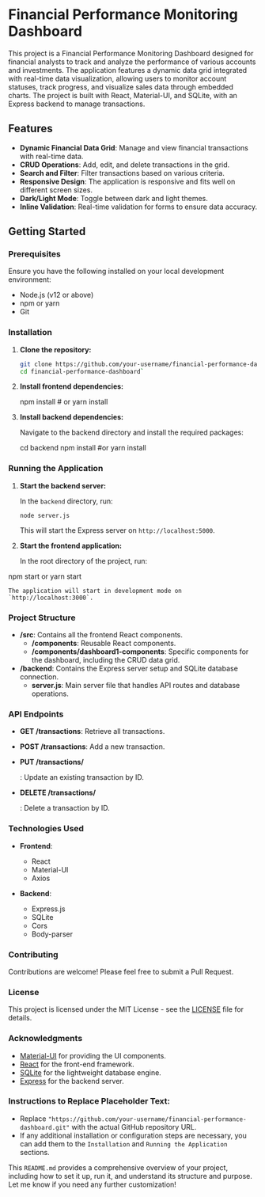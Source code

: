 # Financial Performance Monitoring Dashboard

This project is a Financial Performance Monitoring Dashboard designed for financial analysts to track and analyze the performance of various accounts and investments. The application features a dynamic data grid integrated with real-time data visualization, allowing users to monitor account statuses, track progress, and visualize sales data through embedded charts. The project is built with React, Material-UI, and SQLite, with an Express backend to manage transactions.

## Features

- **Dynamic Financial Data Grid**: Manage and view financial transactions with real-time data.
- **CRUD Operations**: Add, edit, and delete transactions in the grid.
- **Search and Filter**: Filter transactions based on various criteria.
- **Responsive Design**: The application is responsive and fits well on different screen sizes.
- **Dark/Light Mode**: Toggle between dark and light themes.
- **Inline Validation**: Real-time validation for forms to ensure data accuracy.

## Getting Started

### Prerequisites

Ensure you have the following installed on your local development environment:

- Node.js (v12 or above)
- npm or yarn
- Git

### Installation

1. **Clone the repository:**

   ```bash
   git clone https://github.com/your-username/financial-performance-dashboard.git
   cd financial-performance-dashboard` 

2.  **Install frontend dependencies:**
         
 
       npm install
        # or
        yarn install
    
3.  **Install backend dependencies:**
    
    Navigate to the backend directory and install the required packages:

    cd backend
    npm install
 #or
    yarn install
    

### Running the Application

1.  **Start the backend server:**
    
    In the `backend` directory, run:
  
    `node server.js` 
    
    This will start the Express server on `http://localhost:5000`.
    
2.  **Start the frontend application:**
    
    In the root directory of the project, run:
    
npm start
or
yarn start
    
    The application will start in development mode on `http://localhost:3000`.
    

### Project Structure

-   **/src**: Contains all the frontend React components.
    -   **/components**: Reusable React components.
    -   **/components/dashboard1-components**: Specific components for the dashboard, including the CRUD data grid.
-   **/backend**: Contains the Express server setup and SQLite database connection.
    -   **server.js**: Main server file that handles API routes and database operations.

### API Endpoints

-   **GET /transactions**: Retrieve all transactions.
-   **POST /transactions**: Add a new transaction.
-   **PUT /transactions/**
    
    : Update an existing transaction by ID.
-   **DELETE /transactions/**
    
    : Delete a transaction by ID.

### Technologies Used

-   **Frontend**:
    
    -   React
    -   Material-UI
    -   Axios
-   **Backend**:
    
    -   Express.js
    -   SQLite
    -   Cors
    -   Body-parser

### Contributing

Contributions are welcome! Please feel free to submit a Pull Request.

### License

This project is licensed under the MIT License - see the [LICENSE](LICENSE) file for details.

### Acknowledgments

-   [Material-UI](https://material-ui.com/) for providing the UI components.
-   [React](https://reactjs.org/) for the front-end framework.
-   [SQLite](https://www.sqlite.org/) for the lightweight database engine.
-   [Express](https://expressjs.com/) for the backend server.

### Instructions to Replace Placeholder Text:
- Replace `"https://github.com/your-username/financial-performance-dashboard.git"` with the actual GitHub repository URL.
- If any additional installation or configuration steps are necessary, you can add them to the `Installation` and `Running the Application` sections.

This `README.md` provides a comprehensive overview of your project, including how to set it up, run it, and understand its structure and purpose. Let me know if you need any further customization!